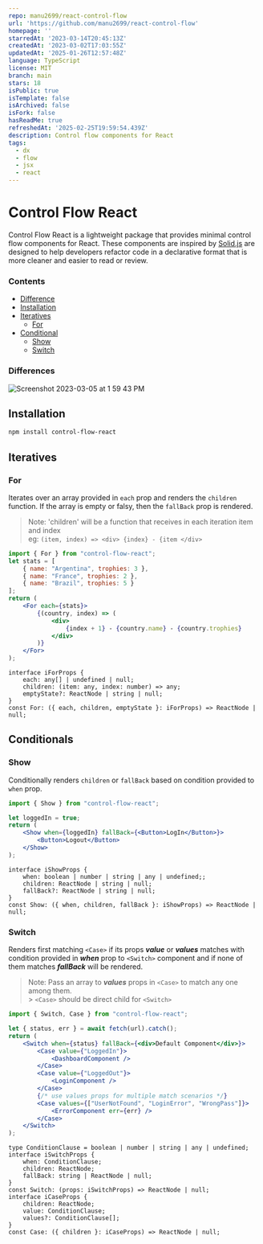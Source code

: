```yaml
---
repo: manu2699/react-control-flow
url: 'https://github.com/manu2699/react-control-flow'
homepage: ''
starredAt: '2023-03-14T20:45:13Z'
createdAt: '2023-03-02T17:03:55Z'
updatedAt: '2025-01-26T12:57:48Z'
language: TypeScript
license: MIT
branch: main
stars: 18
isPublic: true
isTemplate: false
isArchived: false
isFork: false
hasReadMe: true
refreshedAt: '2025-02-25T19:59:54.439Z'
description: Control flow components for React
tags:
  - dx
  - flow
  - jsx
  - react
---
```


# Control Flow React

Control Flow React is a lightweight package that provides minimal control flow components for React. These components are inspired by [Solid.js](https://www.solidjs.com/tutorial/flow_show) are designed to help developers refactor code in a declarative format that is more cleaner and easier to read or review.

### Contents
- [Difference](#differences)
- [Installation](#installation)
- [Iteratives](#iteratives)
	- [For](#for)
- [Conditional](#conditionals)
	- [Show](#show)
	- [Switch](#switch)


### Differences
![Screenshot 2023-03-05 at 1 59 43 PM](https://user-images.githubusercontent.com/34669116/222950168-36be9d0b-6a30-4687-a1c4-5177e0034541.png)


## Installation

```sh
npm install control-flow-react
```

## Iteratives

### For

Iterates over an array provided in `each` prop and renders the `children` function.
If the array is empty or falsy, then the `fallBack` prop is rendered.

> Note: 'children' will be a function that receives in each iteration item and
> index <br> eg: `(item, index) => <div> {index} - {item </div>`

```jsx
import { For } from "control-flow-react";
let stats = [
	{ name: "Argentina", trophies: 3 },
	{ name: "France", trophies: 2 },
	{ name: "Brazil", trophies: 5 }
];
return (
	<For each={stats}>
		{(country, index) => (
			<div>
				{index + 1} - {country.name} - {country.trophies}
			</div>
		)}
	</For>
);
```

```tsx
interface iForProps {
	each: any[] | undefined | null;
	children: (item: any, index: number) => any;
	emptyState?: ReactNode | string | null;
}
const For: ({ each, children, emptyState }: iForProps) => ReactNode | null;
```

## Conditionals

### Show

Conditionally renders `children` or `fallBack` based on condition provided to
`when` prop.

```jsx
import { Show } from "control-flow-react";

let loggedIn = true;
return (
	<Show when={loggedIn} fallBack={<Button>LogIn</Button>}>
		<Button>Logout</Button>
	</Show>
);
```

```tsx
interface iShowProps {
    when: boolean | number | string | any | undefined;;
    children: ReactNode | string | null;
    fallBack?: ReactNode | string | null;
}
const Show: ({ when, children, fallBack }: iShowProps) => ReactNode | null;
```

### Switch

Renders first matching `<Case>` if its props _**value**_ or _**values**_ matches
with condition provided in _**when**_ prop to `<Switch>` component and if none of them
matches _**fallBack**_ will be rendered.

> Note: Pass an array to _***values***_ props in `<Case>` to match any one among
> them. <br> > `<Case>` should be direct child for `<Switch>`

```jsx
import { Switch, Case } from "control-flow-react";

let { status, err } = await fetch(url).catch();
return (
	<Switch when={status} fallBack={<div>Default Component</div>}>
		<Case value={"LoggedIn"}>
			<DashboardComponent />
		</Case>
		<Case value={"LoggedOut"}>
			<LoginComponent />
		</Case>
		{/* use values props for multiple match scenarios */}
		<Case values={["UserNotFound", "LoginError", "WrongPass"]}>
			<ErrorComponent err={err} />
		</Case>
	</Switch>
);
```

```tsx
type ConditionClause = boolean | number | string | any | undefined;
interface iSwitchProps {
	when: ConditionClause;
	children: ReactNode;
	fallBack: string | ReactNode | null;
}
const Switch: (props: iSwitchProps) => ReactNode | null;
interface iCaseProps {
	children: ReactNode;
	value: ConditionClause;
	values?: ConditionClause[];
}
const Case: ({ children }: iCaseProps) => ReactNode | null;
```
